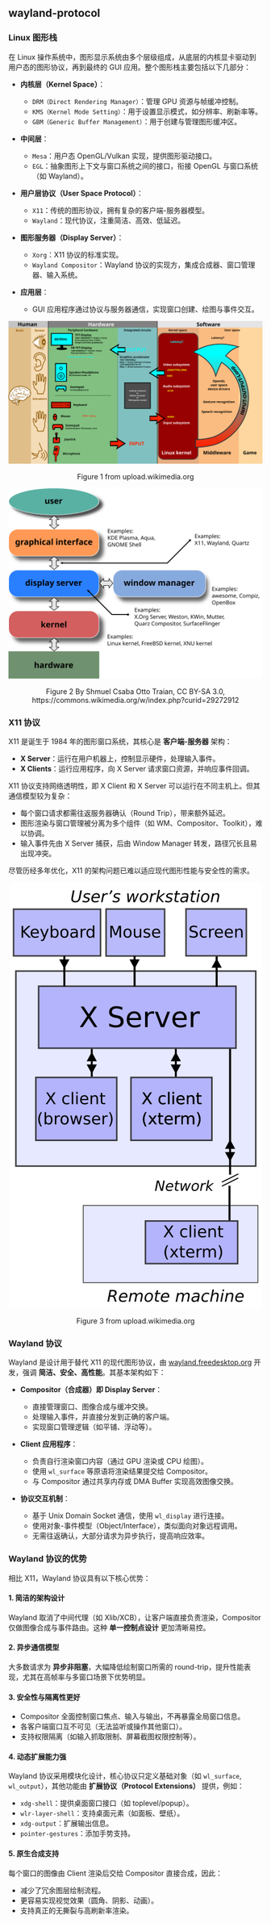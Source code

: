## wayland-protocol

### Linux 图形栈

在 Linux 操作系统中，图形显示系统由多个层级组成，从底层的内核显卡驱动到用户态的图形协议，再到最终的 GUI 应用。整个图形栈主要包括以下几部分：

- **内核层（Kernel Space）**：
  
  - `DRM（Direct Rendering Manager）`：管理 GPU 资源与帧缓冲控制。
  - `KMS（Kernel Mode Setting）`：用于设置显示模式，如分辨率、刷新率等。
  - `GBM（Generic Buffer Management）`：用于创建与管理图形缓冲区。

- **中间层**：
  
  - `Mesa`：用户态 OpenGL/Vulkan 实现，提供图形驱动接口。
  - `EGL`：抽象图形上下文与窗口系统之间的接口，衔接 OpenGL 与窗口系统（如 Wayland）。

- **用户层协议（User Space Protocol）**：
  
  - `X11`：传统的图形协议，拥有复杂的客户端-服务器模型。
  - `Wayland`：现代协议，注重简洁、高效、低延迟。

- **图形服务器（Display Server）**：
  
  - `Xorg`：X11 协议的标准实现。
  - `Wayland Compositor`：Wayland 协议的实现方，集成合成器、窗口管理器、输入系统。

- **应用层**：
  
  - GUI 应用程序通过协议与服务器通信，实现窗口创建、绘图与事件交互。

<div align = center>
    <img src = "wayland-protocol/LinuxGraphStack.svg">
    <p style="font-size:14px;">Figure 1 from upload.wikimedia.org</p>
</div>

<div align = center>
    <img src = "wayland-protocol/fullStack.svg">
    <p style="font-size:14px;">Figure 2 By Shmuel Csaba Otto Traian, CC BY-SA 3.0, https://commons.wikimedia.org/w/index.php?curid=29272912</p>
</div>

### X11 协议

X11 是诞生于 1984 年的图形窗口系统，其核心是 **客户端-服务器** 架构：

- **X Server**：运行在用户机器上，控制显示硬件，处理输入事件。
- **X Clients**：运行应用程序，向 X Server 请求窗口资源，并响应事件回调。

X11 协议支持网络透明性，即 X Client 和 X Server 可以运行在不同主机上。但其通信模型较为复杂：

- 每个窗口请求都需往返服务器确认（Round Trip），带来额外延迟。
- 图形渲染与窗口管理被分离为多个组件（如 WM、Compositor、Toolkit），难以协调。
- 输入事件先由 X Server 捕获，后由 Window Manager 转发，路径冗长且易出现冲突。

尽管历经多年优化，X11 的架构问题已难以适应现代图形性能与安全性的需求。

<div align = center>
    <img src = "wayland-protocol/x11.svg">
    <p style="font-size:14px;">Figure 3 from upload.wikimedia.org</p>
</div>

### Wayland 协议

Wayland 是设计用于替代 X11 的现代图形协议，由 [wayland.freedesktop.org](https://wayland.freedesktop.org) 开发，强调 **简洁、安全、高性能**。其基本架构如下：

- **Compositor（合成器）即 Display Server**：
  
  - 直接管理窗口、图像合成与缓冲交换。
  - 处理输入事件，并直接分发到正确的客户端。
  - 实现窗口管理逻辑（如平铺、浮动等）。

- **Client 应用程序**：
  
  - 负责自行渲染窗口内容（通过 GPU 渲染或 CPU 绘图）。
  - 使用 `wl_surface` 等原语将渲染结果提交给 Compositor。
  - 与 Compositor 通过共享内存或 DMA Buffer 实现高效图像交换。

- **协议交互机制**：
  
  - 基于 Unix Domain Socket 通信，使用 `wl_display` 进行连接。
  - 使用对象-事件模型（Object/Interface），类似面向对象远程调用。
  - 无需往返确认，大部分请求为异步执行，提高响应效率。

### Wayland 协议的优势

相比 X11，Wayland 协议具有以下核心优势：

#### 1. 简洁的架构设计

Wayland 取消了中间代理（如 Xlib/XCB），让客户端直接负责渲染，Compositor 仅做图像合成与事件路由。这种 **单一控制点设计** 更加清晰易控。

#### 2. 异步通信模型

大多数请求为 **异步非阻塞**，大幅降低绘制窗口所需的 round-trip，提升性能表现，尤其在高帧率与多窗口场景下优势明显。

#### 3. 安全性与隔离性更好

- Compositor 全面控制窗口焦点、输入与输出，不再暴露全局窗口信息。
- 各客户端窗口互不可见（无法监听或操作其他窗口）。
- 支持权限隔离（如输入抓取限制、屏幕截图权限控制等）。

#### 4. 动态扩展能力强

Wayland 协议采用模块化设计，核心协议只定义基础对象（如 `wl_surface`, `wl_output`），其他功能由 **扩展协议（Protocol Extensions）** 提供，例如：

- `xdg-shell`：提供桌面窗口接口（如 toplevel/popup）。
- `wlr-layer-shell`：支持桌面元素（如面板、壁纸）。
- `xdg-output`：扩展输出信息。
- `pointer-gestures`：添加手势支持。

#### 5. 原生合成支持

每个窗口的图像由 Client 渲染后交给 Compositor 直接合成，因此：

- 减少了冗余图层绘制流程。
- 更容易实现视觉效果（圆角、阴影、动画）。
- 支持真正的无撕裂与高刷新率渲染。
